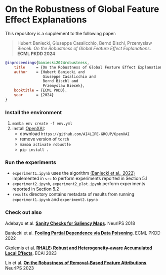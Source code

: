 # On the Robustness of Global Feature Effect Explanations

This repository is a supplement to the following paper:

> Hubert Baniecki, Giuseppe Casalicchio, Bernd Bischl, Przemyslaw Biecek. *On the Robustness of Global Feature Effect Explanations*. **ECML PKDD 2024**

```bibtex
@inproceedings{baniecki2024robustness,
    title     = {On the Robustness of Global Feature Effect Explanations},
    author    = {Hubert Baniecki and 
                 Giuseppe Casalicchio and 
                 Bernd Bischl and 
                 Przemyslaw Biecek},
    booktitle = {ECML PKDD},
    year      = {2024}
}
```

### Install the environment

1. `mamba env create -f env.yml`
2. install [OpenXAI](https://github.com/AI4LIFE-GROUP/OpenXAI):
    - download `https://github.com/AI4LIFE-GROUP/OpenXAI`
    - remove version of `torch`
    - `mamba activate robustfe`
    - `pip install .`

### Run the experiments

- `experiment1.ipynb` uses the algorithm [(Baniecki et al., 2022)](https://doi.org/10.1007/978-3-031-26409-2_8) implemented in `src` to perform experiments reported in Section 5.1
- `experiment2.ipynb`, `experiment2_plot.ipynb` perform experiments reported in Section 5.2
- `results` directory contains metadata of results from running `experiment1.ipynb` and `experiment2.ipynb`


### Check out also

Adebayo et al. **[Sanity Checks for Saliency Maps](https://doi.org/10.48550/arXiv.1810.03292)**. NeurIPS 2018

Baniecki et al. **[Fooling Partial Dependence via Data Poisoning](https://doi.org/10.1007/978-3-031-26409-2_8)**. ECML PKDD 2022

Gkolemis et al. **[RHALE: Robust and Heterogeneity-aware Accumulated Local Effects](https://doi.org/10.48550/arXiv.2309.11193)**. ECAI 2023

Lin et al. **[On the Robustness of Removal-Based Feature Attributions](https://doi.org/10.48550/arXiv.2306.07462)**. NeurIPS 2023